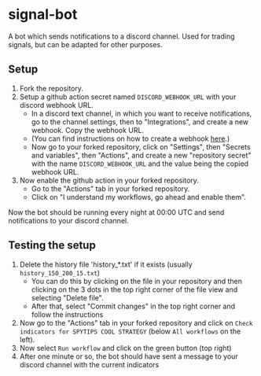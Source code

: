# signal-bot
A bot which sends notifications to a discord channel.
Used for trading signals, but can be adapted for other purposes.

## Setup
1. Fork the repository.
2. Setup a github action secret named `DISCORD_WEBHOOK_URL` with your discord webhook URL.
    - In a discord text channel, in which you want to receive notifications, go to the channel settings, then to "Integrations", and create a new webhook. Copy the webhook URL.
    - (You can find instructions on how to create a webhook [here](https://support.discord.com/hc/en-us/articles/228383668-Intro-to-Webhooks).)
    - Now go to your forked repository, click on "Settings", then "Secrets and variables", then "Actions", and create a new "repository secret" with the name `DISCORD_WEBHOOK_URL` and the value being the copied webhook URL.
3. Now enable the github action in your forked repository.
    - Go to the "Actions" tab in your forked repository.
    - Click on "I understand my workflows, go ahead and enable them".

Now the bot should be running every night at 00:00 UTC and send notifications to your discord channel.

## Testing the setup
1. Delete the history file 'history_*.txt' if it exists (usually `history_150_200_15.txt`)
    - You can do this by clicking on the file in your repository and then clicking on the 3 dots in the top right corner of the file view and selecting "Delete file".
    - After that, select "Commit changes" in the top right corner and follow the instructions
2. Now go to the "Actions" tab in your forked repository and click on `Check indicators for SPYTIPS COOL STRATEGY` (below `All workflows` on the left).
3. Now select `Run workflow` and click on the green button (top right)
4. After one minute or so, the bot should have sent a message to your discord channel with the current indicators